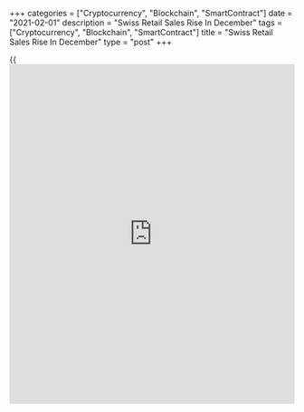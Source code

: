 +++
categories = ["Cryptocurrency", "Blockchain", "SmartContract"]
date = "2021-02-01"
description = "Swiss Retail Sales Rise In December"
tags = ["Cryptocurrency", "Blockchain", "SmartContract"]
title = "Swiss Retail Sales Rise In December"
type = "post"
+++

{{<iframe id="large-banner" src="https://www.bounty.group/#slide=5.0" width="100%" height="600" scrolling="no" style="border: 0px solid rgb(216, 221, 230); border-radius: 3px;">}}

Switzerland's retail sales increased in December, preliminary data from
the Federal Statistical Office showed on Monday.

Retail sales adjusted for sales days and holidays rose by 4.7 percent
year-on-year in December.

Sales of food, beverages and tobacco gained 13.3 percent yearly in
December and those of non-food sector rose 0.1 percent.

On a monthly basis, seasonally adjusted retail sales rose 2.6 percent in
December.

In nominal [terms](https://www.fintechee.com/terms/), retail sales grew 3.5 percent annually in December and
increased 2.2 percent from a month ago.

In 2020, retail sales rose a nominal 0.1 percent.

For comments and feedback [contact](https://www.playgroundfx.com/contact/): editorial@rtt[news](https://www.letsplayfx.com/blog/forex-news-website/).com

[Economic News][1]

 **What parts of the world are seeing the best (and worst) economic
performances lately? Click[here][2] to check out our [Econ Scorecard][2]
and find out! See up-to-the-moment [ranking](https://www.playgroundfx.com/blog/crypto-exchange-ranking/)s for the best and worst
performers in [GDP][3], [unemployment rate][4], [inflation][2] and much
more.**

   1. www.rtt[news](https://www.letsplayfx.com/blog/forex-news-website/).com/Content/EconomicNews.aspx
   2. www.rtt[news](https://www.letsplayfx.com/blog/forex-news-website/).com/economic-scorecard/world-rank/CPI/highest-performance.aspx
   3. www.rtt[news](https://www.letsplayfx.com/blog/forex-news-website/).com/economic-scorecard/world-rank/GDP/highest-performance.aspx
   4. www.rtt[news](https://www.letsplayfx.com/blog/forex-news-website/).com/economic-scorecard/world-rank/unemployment-rate/lowest-performance.aspx